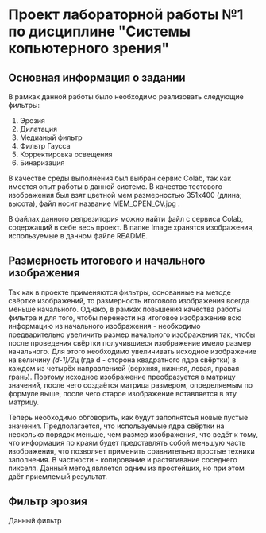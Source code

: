 # Проект лабораторной работы №1 по дисциплине "Системы копьютерного зрения"
## Основная информация о задании
В рамках данной работы было необходимо реализовать следующие фильтры:
1. Эрозия
2. Дилатация
3. Медианый фильтр
4. Фильтр Гаусса
5. Корректировка освещения
6. Бинаризация

В качестве среды выполнения был выбран сервис Colab, так как имеется опыт работы в данной системе. 
В качестве тестового изображения был взят цветной мем размерностью 351x400 (длина; высота), файл носит название MEM_OPEN_CV.jpg .

В файлах данного репрезитория можно найти файл с сервиса Colab, содержащий в себе весь проект.
В папке Image хранятся изображения, используемые в данном файле README.

## Размерность итогового и начального изображения
Так как в проекте применяются фильтры, основанные на методе свёртке изображений, то размерность итогового изображения всегда меньше начального. Однако, в рамках повышения качества работы фильтра и для того, чтобы перенести на итоговое изображение всю информацию из начального изображения - необходимо предварительно увеличить размер начального изображения так, чтобы после проведения свёртки получившиеся изображение имело размер начального.
Для этого необходимо увеличивать исходное изображение на величину *(d-1)/2*ц (где d - сторона квадратного ядра свёртки) в каждом из четырёх направленией (верхняя, нижняя, левая, правая грань).
Поэтому исходное изображение преобразуется в матрицу значений, после чего создаётся матрица размером, определяемым по формуле выше, после чего старое изображение вставляется в эту матрицу.

Теперь необходимо обговорить, как будут заполнятсья новые пустые значения. Предполагается, что используемые ядра свёртки на несколько порядок меньше, чем размер изображения, что ведёт к тому, что информация по краям будет представлять собой меньшую часть изображения, что позволяет применить сравнительно простые техники заполнения. В частности - копирование и растягивание соседнего пикселя. Данный метод является одним из простейших, но при этом даёт приемлемый результат.

## Фильтр эрозия
Данный фильтр 
